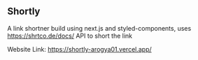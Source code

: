 
## Shortly 

A link shortner build using next.js and styled-components, uses https://shrtco.de/docs/ API to short the link


Website Link: https://shortly-arogya01.vercel.app/
